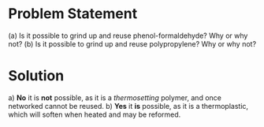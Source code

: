 # Problem Statement

(a) Is it possible to grind up and reuse phenol-formaldehyde? Why or why not?
(b) Is it possible to grind up and reuse polypropylene? Why or why not?

# Solution

a) **No** it is **not** possible, as it is a *thermosetting* polymer, and once networked cannot be reused.
b) **Yes** it **is** possible, as it is a thermoplastic, which will soften when heated and may be reformed.
